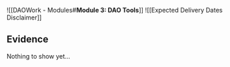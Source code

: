 ![[DAOWork - Modules#**Module 3: DAO Tools**]]
![[Expected Delivery Dates Disclaimer]]

## Evidence

Nothing to show yet...
